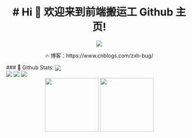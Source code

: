 <h1  align="center"># Hi 🎉 欢迎来到前端搬运工 Github 主页!</h1>
<p  align="center">
    <img  src="https://readme-typing-svg.herokuapp.com/?lines=%E6%AC%A2%E8%BF%8E%E6%9D%A5%E5%88%B0%E5%89%8D%E7%AB%AF%E6%90%AC%E8%BF%90%E5%B7%A5GitHub%E4%B8%BB%E9%A1%B5;%E5%8D%9A%E5%AE%A2%E5%9B%AD%EF%BC%9Ahttps%3A%2F%2Fwww.cnblogs.com%2Fzxh-bug%2F&font=Roboto" />
</p>
<p  align="center">🔥 博客：https://www.cnblogs.com/zxh-bug/ </p>
### 🌈 Github Stats:
<a href="https://count.getloli.com"><img align="center" src="https://count.getloli.com/get/@11477872997?theme=rule34"></a><br>
<img src = "https://github-readme-stats.vercel.app/api?username=11477872997&bg_color=30,e96443,904e95&title_color=fff&text_color=fff">
<img src = "http://github-readme-streak-stats.herokuapp.com?user=11477872997&theme=dracula">
<img src = "https://github-profile-summary-cards.vercel.app/api/cards/profile-details?username=11477872997&theme=monokai">

<div  align="center">
    <img src="https://github-readme-stats.vercel.app/api/top-langs/?username=11477872997&layout=compact" height=145/>
    <img src="https://github-readme-stats.vercel.app/api?username=11477872997&count_private=true&show_icons=true" height=145/>
</div>

